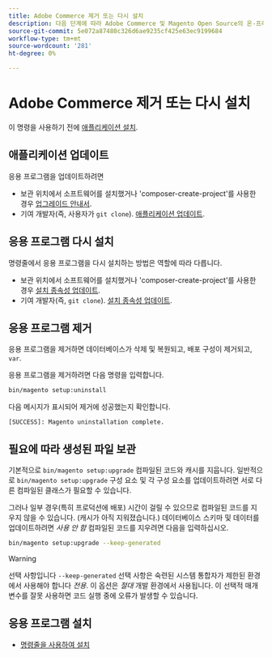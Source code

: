 ```yaml
---
title: Adobe Commerce 제거 또는 다시 설치
description: 다음 단계에 따라 Adobe Commerce 및 Magento Open Source의 온-프레미스 설치를 제거하고 다시 설치합니다.
source-git-commit: 5e072a87480c326d6ae9235cf425e63ec9199684
workflow-type: tm+mt
source-wordcount: '281'
ht-degree: 0%

---
```



# Adobe Commerce 제거 또는 다시 설치

이 명령을 사용하기 전에 [애플리케이션 설치](../tutorials/install.md).

## 애플리케이션 업데이트

응용 프로그램을 업데이트하려면

* 보관 위치에서 소프트웨어를 설치했거나 &#39;composer-create-project&#39;를 사용한 경우 [업그레이드 안내서](../../upgrade/overview.md).
* 기여 개발자(즉, 사용자가 `git clone`). [애플리케이션 업데이트](../../upgrade/developer/git-installs.md).

## 응용 프로그램 다시 설치

명령줄에서 응용 프로그램을 다시 설치하는 방법은 역할에 따라 다릅니다.

* 보관 위치에서 소프트웨어를 설치했거나 &#39;composer-create-project&#39;를 사용한 경우 [설치 종속성 업데이트](https://developer.adobe.com/commerce/contributor/guides/install/update-dependencies/).
* 기여 개발자(즉, `git clone`). [설치 종속성 업데이트](https://developer.adobe.com/commerce/contributor/guides/install/update-dependencies/).

## 응용 프로그램 제거

응용 프로그램을 제거하면 데이터베이스가 삭제 및 복원되고, 배포 구성이 제거되고, `var`.

응용 프로그램을 제거하려면 다음 명령을 입력합니다.

```bash
bin/magento setup:uninstall
```

다음 메시지가 표시되어 제거에 성공했는지 확인합니다.

```terminal
[SUCCESS]: Magento uninstallation complete.
```

## 필요에 따라 생성된 파일 보관

기본적으로 `bin/magento setup:upgrade` 컴파일된 코드와 캐시를 지웁니다. 일반적으로 `bin/magento setup:upgrade` 구성 요소 및 각 구성 요소를 업데이트하려면 서로 다른 컴파일된 클래스가 필요할 수 있습니다.

그러나 일부 경우(특히 프로덕션에 배포) 시간이 걸릴 수 있으므로 컴파일된 코드를 지우지 않을 수 있습니다. (캐시가 아직 지워졌습니다.) 데이터베이스 스키마 및 데이터를 업데이트하려면 *사용 안 함* 컴파일된 코드를 지우려면 다음을 입력하십시오.

```bash
bin/magento setup:upgrade --keep-generated
```

>[!WARNING]
>
>선택 사항입니다 `--keep-generated` 선택 사항은 숙련된 시스템 통합자가 제한된 환경에서 사용해야 합니다 *전용*. 이 옵션은 *절대* 개발 환경에서 사용됩니다. 이 선택적 매개 변수를 잘못 사용하면 코드 실행 중에 오류가 발생할 수 있습니다.

## 응용 프로그램 설치

* [명령줄을 사용하여 설치](../advanced.md)
